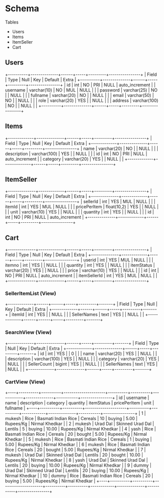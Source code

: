# Schema
Tables
- Users
- Items
- ItemSeller
- Cart

## Users
+----------+--------------+------+-----+---------+----------------+
| Field    | Type         | Null | Key | Default | Extra          |
+----------+--------------+------+-----+---------+----------------+
| id       | int          | NO   | PRI | NULL    | auto_increment |
| username | varchar(10)  | NO   | MUL | NULL    |                |
| password | varchar(25)  | NO   |     | NULL    |                |
| fullname | varchar(20)  | NO   |     | NULL    |                |
| email    | varchar(50)  | NO   |     | NULL    |                |
| role     | varchar(20)  | YES  |     | NULL    |                |
| address  | varchar(100) | NO   |     | NULL    |                |
+----------+--------------+------+-----+---------+----------------+

## Items
+-------------+--------------+------+-----+---------+----------------+
| Field       | Type         | Null | Key | Default | Extra          |
+-------------+--------------+------+-----+---------+----------------+
| name        | varchar(20)  | NO   |     | NULL    |                |
| description | varchar(100) | YES  |     | NULL    |                |
| id          | int          | NO   | PRI | NULL    | auto_increment |
| category    | varchar(20)  | YES  |     | NULL    |                |
+-------------+--------------+------+-----+---------+----------------+

## ItemSeller
+--------------+-------------+------+-----+---------+----------------+
| Field        | Type        | Null | Key | Default | Extra          |
+--------------+-------------+------+-----+---------+----------------+
| sellerId     | int         | YES  | MUL | NULL    |                |
| itemId       | int         | YES  | MUL | NULL    |                |
| pricePerItem | float(10,2) | YES  |     | NULL    |                |
| unit         | varchar(10) | YES  |     | NULL    |                |
| quantity     | int         | YES  |     | NULL    |                |
| id           | int         | NO   | PRI | NULL    | auto_increment |
+--------------+-------------+------+-----+---------+----------------+

## Cart
+--------------+-------------+------+-----+---------+----------------+
| Field        | Type        | Null | Key | Default | Extra          |
+--------------+-------------+------+-----+---------+----------------+
| userid       | int         | YES  | MUL | NULL    |                |
| itemno       | int         | YES  |     | NULL    |                |
| quantity     | int         | YES  |     | NULL    |                |
| itemStatus   | varchar(20) | YES  |     | NULL    |                |
| price        | varchar(10) | YES  |     | NULL    |                |
| id           | int         | NO   | PRI | NULL    | auto_increment |
| itemSellerId | int         | YES  | MUL | NULL    |                |
+--------------+-------------+------+-----+---------+----------------+

### SellerItemList (View)
+-------------+------+------+-----+---------+-------+
| Field       | Type | Null | Key | Default | Extra |
+-------------+------+------+-----+---------+-------+
| itemId      | int  | YES  |     | NULL    |       |
| SellerNames | text | YES  |     | NULL    |       |
+-------------+------+------+-----+---------+-------+

### SearchView (View)
+-------------+--------------+------+-----+---------+-------+
| Field       | Type         | Null | Key | Default | Extra |
+-------------+--------------+------+-----+---------+-------+
| id          | int          | YES  |     | 0       |       |
| name        | varchar(20)  | YES  |     | NULL    |       |
| description | varchar(100) | YES  |     | NULL    |       |
| category    | varchar(20)  | YES  |     | NULL    |       |
| SellerCount | bigint       | YES  |     | NULL    |       |
| SellerNames | text         | YES  |     | NULL    |       |
+-------------+--------------+------+-----+---------+-------+


### CartView (View)
+----+----------+----------+---------------------+----------+----------+------------+--------------+-----------+----------------+
| id | username | name     | description         | category | quantity | itemStatus | pricePerItem | unit      | fullname       |
+----+----------+----------+---------------------+----------+----------+------------+--------------+-----------+----------------+
|  1 | mukesh   | Rice     | Basmati Indian Rice | Cereals  |       10 | buying     |         5.00 | Rupees/Kg | Nirmal Khedkar |
|  2 | mukesh   | Urad Dal | Skinned Urad Dal    | Lentils  |        5 | buying     |        10.00 | Rupees/Kg | Nirmal Khedkar |
|  4 | yash     | Rice     | Basmati Indian Rice | Cereals  |       20 | bought     |         5.00 | Rupees/Kg | Nirmal Khedkar |
|  5 | mukesh   | Rice     | Basmati Indian Rice | Cereals  |        1 | buying     |         5.00 | Rupees/Kg | Nirmal Khedkar |
|  6 | mukesh   | Rice     | Basmati Indian Rice | Cereals  |       20 | bought     |         5.00 | Rupees/Kg | Nirmal Khedkar |
|  7 | mukesh   | Urad Dal | Skinned Urad Dal    | Lentils  |       20 | bought     |        10.00 | Rupees/Kg | Nirmal Khedkar |
|  8 | yash     | Urad Dal | Skinned Urad Dal    | Lentils  |       20 | buying     |        10.00 | Rupees/Kg | Nirmal Khedkar |
|  9 | dummy    | Urad Dal | Skinned Urad Dal    | Lentils  |       20 | buying     |        10.00 | Rupees/Kg | Nirmal Khedkar |
| 10 | dummy    | Rice     | Basmati Indian Rice | Cereals  |       20 | buying     |         5.00 | Rupees/Kg | Nirmal Khedkar |
+----+----------+----------+---------------------+----------+----------+------------+--------------+-----------+----------------+